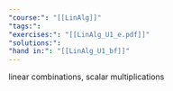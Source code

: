 ```yaml
---
"course:": "[[LinAlg]]"
"tags:": 
"exercises:": "[[LinAlg_U1_e.pdf]]"
"solutions:": 
"hand in:": "[[LinAlg_U1_bf]]"
---
```



linear combinations, scalar multiplications